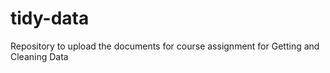 tidy-data
=========

Repository to upload the documents for course assignment for Getting and Cleaning Data
